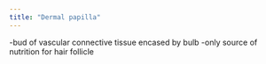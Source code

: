 ```yaml
---
title: "Dermal papilla"
---
```

-bud of vascular connective tissue encased by bulb
-only source of nutrition for hair follicle

